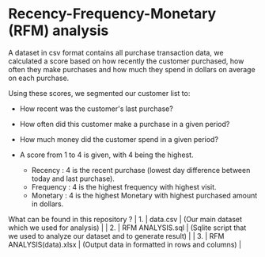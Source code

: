 # Recency-Frequency-Monetary (RFM) analysis

A dataset in csv format contains all purchase transaction data, we calculated a score based on how recently the customer purchased, how often they make purchases and how much they spend in dollars on average on each purchase.

Using these scores, we segmented our customer list to:
 + How recent was the customer's last purchase?
 + How often did this customer make a purchase in a given period?
 + How much money did the customer spend in a given period?
 
 + A score from 1 to 4 is given, with 4 being the highest.
	- Recency : 4 is the recent purchase (lowest day difference between today and last purchase).
	- Frequency : 4 is the highest frequency with highest visit.
	- Monetary : 4 is the highest Monetary with highest purchased amount in dollars.
	
What can be found in this repository ?
| 1. | data.csv | (Our main dataset which we used for analysis) |
| 2. | RFM ANALYSIS.sql | (Sqlite script that we used to analyze our dataset and to generate result) |
| 3. | RFM ANALYSIS(data).xlsx | (Output data in formatted in rows and columns) |